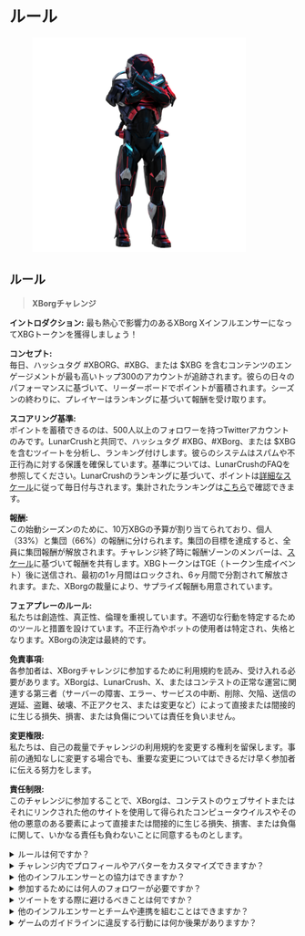 # ルール

<figure><img src="../../.gitbook/assets/Prometheus.png" alt="" width="375"><figcaption></figcaption></figure>

## **ルール**

> **XBorgチャレンジ**

**イントロダクション:** 最も熱心で影響力のあるXBorg XインフルエンサーになってXBGトークンを獲得しましょう！

**コンセプト:**\
毎日、ハッシュタグ #XBORG、#XBG、または $XBG を含むコンテンツのエンゲージメントが最も高いトップ300のアカウントが追跡されます。彼らの日々のパフォーマンスに基づいて、リーダーボードでポイントが蓄積されます。シーズンの終わりに、プレイヤーはランキングに基づいて報酬を受け取ります。

**スコアリング基準:**\
ポイントを蓄積できるのは、500人以上のフォロワーを持つTwitterアカウントのみです。LunarCrushと共同で、ハッシュタグ #XBG、#XBorg、または $XBG を含むツイートを分析し、ランキング付けします。彼らのシステムはスパムや不正行為に対する保護を確保しています。基準については、LunarCrushのFAQを参照してください。LunarCrushのランキングに基づいて、ポイントは[詳細なスケール](scoring/leaderboard.md#how-does-the-daily-ranking-work)に従って毎日付与されます。集計されたランキングは[こちら](https://xbg-challenge.xborg.com/)で確認できます。

**報酬:**\
この始動シーズンのために、10万XBGの予算が割り当てられており、個人（33%）と集団（66%）の報酬に分けられます。集団の目標を達成すると、全員に集団報酬が解放されます。チャレンジ終了時に報酬ゾーンのメンバーは、[スケール](rewards.md#what-reward-do-i-get)に基づいて報酬を共有します。XBGトークンはTGE（トークン生成イベント）後に送信され、最初の1ヶ月間はロックされ、6ヶ月間で分割されて解放されます。また、XBorgの裁量により、サプライズ報酬も用意されています。

**フェアプレーのルール:**\
私たちは創造性、真正性、倫理を重視しています。不適切な行動を特定するためのツールと措置を設けています。不正行為やボットの使用者は特定され、失格となります。XBorgの決定は最終的です。

**免責事項:**\
各参加者は、XBorgチャレンジに参加するために利用規約を読み、受け入れる必要があります。XBorgは、LunarCrush、X、またはコンテストの正常な運営に関連する第三者（サーバーの障害、エラー、サービスの中断、削除、欠陥、送信の遅延、盗難、破壊、不正アクセス、または変更など）によって直接または間接的に生じる損失、損害、または負傷については責任を負いません。

**変更権限:**\
私たちは、自己の裁量でチャレンジの利用規約を変更する権利を留保します。事前の通知なしに変更する場合でも、重要な変更についてはできるだけ早く参加者に伝える努力をします。

**責任制限:**\
このチャレンジに参加することで、XBorgは、コンテストのウェブサイトまたはそれにリンクされた他のサイトを使用して得られたコンピュータウイルスやその他の悪意のある要素によって直接または間接的に生じる損失、損害、または負傷に関して、いかなる責任も負わないことに同意するものとします。



<details>

<summary>ルールは何ですか？</summary>

[上にスクロール](rules.md#rules)してください。参加者はすべて利用規約に同意していることに注意してください。

</details>

<details>

<summary>チャレンジ内でプロフィールやアバターをカスタマイズできますか？</summary>

XBorg.ggやTwitterでのゲーム中のプロフィールやアバターのカスタマイズは、LunarCrushを介して収集されるデータに影響を与えません。データはTwitterのハンドルに関連付けられており、プロフィール画像ではありません。

</details>

<details>

<summary>他のインフルエンサーとの協力はできますか？</summary>

もちろん、他のインフルエンサーとの協力は、ツイートのエンゲージメントを大幅に向上させ、プロジェクトの可視性を高めることができます。これらの協力がガイドラインに準拠している限り、推奨されます。

</details>

<details>

<summary>参加するためには何人のフォロワーが必要ですか？</summary>

チャレンジは誰でも参加できますが、Twitterのフォロワーが500人以上でないとポイントがカウントされません。

</details>

<details>

<summary>ツイートをする際に避けるべきことは何ですか？</summary>

スパムを特定するためには、いくつかの要素が考慮されます。繰り返しのある単語、関係のないハッシュタグ、"Giveaways"、"Airdrops"、"Sweepstakes"などの禁止用語などです。詳細については、[こちら](https://lunarcrush.com/faq/how-does-lunarcrush-recognize-spam)を参照してください。

</details>

<details>

<summary>他のインフルエンサーとチームや連携を組むことはできますか？</summary>

もちろん、他のインフルエンサーとの協力は、ツイートのエンゲージメントを大幅に向上させ、プロジェクトの可視性を高めることができます。これらの協力がガイドラインに準拠している限り、推奨されます。

</details>

<details>

<summary>ゲームのガイドラインに違反する行動には何か後果がありますか？</summary>

LunarCrushにはさまざまな種類の不正行為を検出する自動システムがあります。検出されると、LunarCrushはあなたをインフルエンサーとして認識しなくなり、ポイントの蓄積が停止されます。必要に応じて、コンテストからの失格もあり、報酬の受け取り資格を失うことになります。

</details>